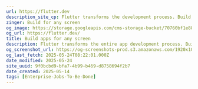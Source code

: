 ```yaml
---
url: https://flutter.dev
description_site_cp: Flutter transforms the development process. Build, test, and deploy beautiful mobile, web, desktop, and embedded experiences from a single codebase.
zinger: Build for any screen
og_image: https://storage.googleapis.com/cms-storage-bucket/70760bf1e88b184bb1bc.png
og_url: https://flutter.dev/
title: Build apps for any screen
description: Flutter transforms the entire app development process. Build, test, and deploy beautiful mobile, web, desktop, and embedded apps from a single codebase.
og_screenshot_url: https://og-screenshots-prod.s3.amazonaws.com/1920x1080/80/false/681bedb55d97a6e041cc86bfa06755a7712ee3bdf4b7686bb231741d973029b4.jpeg
og_last_fetch: 2025-05-24T08:22:01.000Z
date_modified: 2025-05-24
site_uuid: 9f0bcbd9-bfa7-4b99-b469-d8758694f2b7
date_created: 2025-05-14
tags: [Enterprise-Jobs-To-Be-Done]
---
```


